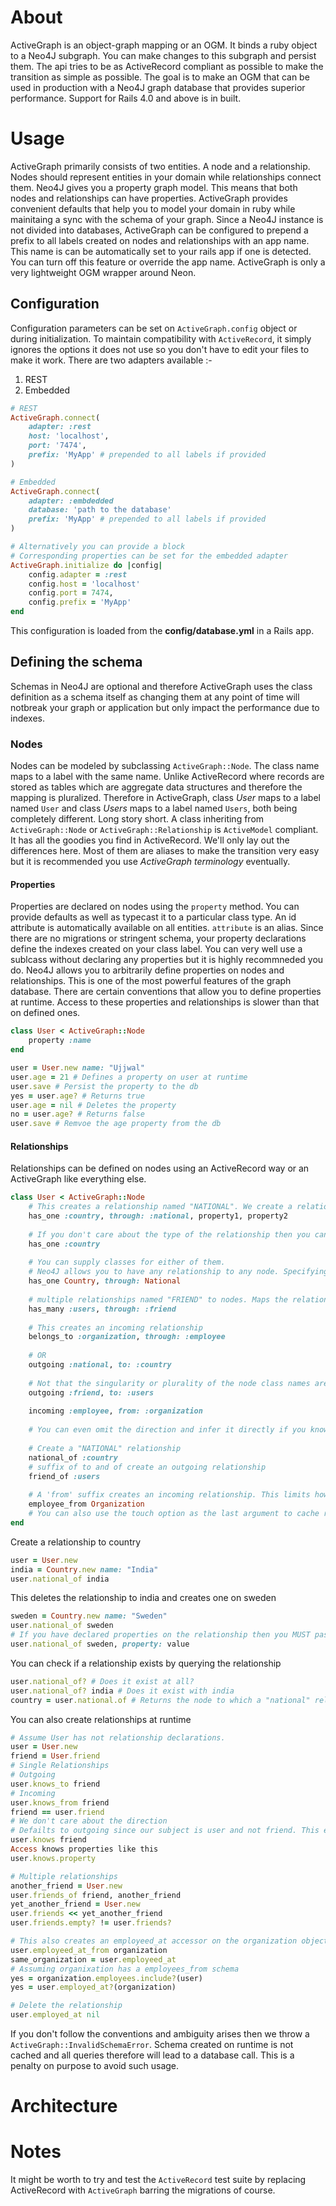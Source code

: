 # About
ActiveGraph is an object-graph mapping or an OGM. It binds a ruby object to a Neo4J subgraph. You can make changes to this subgraph and persist them. The api tries to be as ActiveRecord compliant as possible to make the transition as simple as possible. The goal is to make an OGM that can be used in production with a Neo4J graph database that provides superior performance. Support for Rails 4.0 and above is in built.

# Usage
ActiveGraph primarily consists of two entities. A node and a relationship. Nodes should represent entities in your domain while relationships connect them. Neo4J gives you a property graph model. This means that both nodes and relationships can have properties. ActiveGraph provides convenient defaults that help you to model your domain in ruby while mainitaing a sync with the schema of your graph. Since a Neo4J instance is not divided into databases, ActiveGraph can be configured to prepend a prefix to all labels created on nodes and relationships with an app name. This name is can be automatically set to your rails app if one is detected. You can turn off this feature or override the app name. ActiveGraph is only a very lightweight OGM wrapper around Neon.

## Configuration
Configuration parameters can be set on `ActiveGraph.config` object or during initialization. To maintain compatibility with `ActiveRecord`, it simply ignores the options it does not use so you don't have to edit your files to make it work. There are two adapters available :-

1. REST
2. Embedded

```ruby
# REST
ActiveGraph.connect(
	adapter: :rest
	host: 'localhost',
    port: '7474',
    prefix: 'MyApp' # prepended to all labels if provided
)

# Embedded
ActiveGraph.connect(
	adapter: :embdedded
    database: 'path to the database'
    prefix: 'MyApp' # prepended to all labels if provided
)

# Alternatively you can provide a block
# Corresponding properties can be set for the embedded adapter
ActiveGraph.initialize do |config|
	config.adapter = :rest
	config.host = 'localhost'
    config.port = 7474,
    config.prefix = 'MyApp'
end
```

This configuration is loaded from the **config/database.yml** in a Rails app.

## Defining the schema
Schemas in Neo4J are optional and therefore ActiveGraph uses the class definition as a schema itself as changing them at any point of time will notbreak your graph or application but only impact the performance due to indexes.

### Nodes
Nodes can be modeled by subclassing `ActiveGraph::Node`. The class name maps to a label with the same name. Unlike ActiveRecord where records are stored as tables which are aggregate data structures and therefore the mapping is pluralized. Therefore in ActiveGraph, class *User* maps to a label named `User` and class *Users* maps to a label named `Users`, both being completely different.
Long story short. A class inheriting from `ActiveGraph::Node` or `ActiveGraph::Relationship` is `ActiveModel` compliant. It has all the goodies you find in ActiveRecord. We'll only lay out the differences here. Most of them are aliases to make the transition very easy but it is recommended you use *ActiveGraph terminology* eventually.

#### Properties
Properties are declared on nodes using the `property` method. You can provide defaults as well as typecast it to a particular class type. An id attribute is automatically available on all entities. `attribute` is an alias. Since there are no migrations or stringent schema, your property declarations define the indexes created on your class label. You can very well use a sublcass without declaring any properties but it is highly recommneded you do.
Neo4J allows you to arbitrarily define properties on nodes and relationships. This is one of the most powerful features of the graph database. There are certain conventions that allow you to define properties at runtime. Access to these properties and relationships is slower than that on defined ones.

```ruby
class User < ActiveGraph::Node
	property :name
end

user = User.new name: "Ujjwal"
user.age = 21 # Defines a property on user at runtime
user.save # Persist the property to the db
yes = user.age? # Returns true
user.age = nil # Deletes the property
no = user.age? # Returns false
user.save # Remvoe the age property from the db
```

#### Relationships
Relationships can be defined on nodes using an ActiveRecord way or an ActiveGraph like everything else.

```ruby
class User < ActiveGraph::Node
	# This creates a relationship named "NATIONAL". We create a relationship when acountry is set and delete it when it is set to nil. Optional properties can be supplied for the relationship
	has_one :country, through: :national, property1, property2
    
    # If you don't care about the type of the relationship then you can omit the through option. It creates a relationshipof type "country".
    has_one :country
    
    # You can supply classes for either of them.
    # Neo4J allows you to have any relationship to any node. Specifying a class creates a constraint on the type of the node.
    has_one Country, through: National
    
	# multiple relationships named "FRIEND" to nodes. Maps the relationship to FriendOf class.
	has_many :users, through: :friend
    
    # This creates an incoming relationship
    belongs_to :organization, through: :employee
    
    # OR
    outgoing :national, to: :country
    
    # Not that the singularity or plurality of the node class names are used to determine wether there is one relationship or many. This forces you to name your nodes and relationships appropriately e.g. naming your node class Friends instead of Friend will lead to a wrong mapping here.
    outgoing :friend, to: :users
    
    incoming :employee, from: :organization
    
    # You can even omit the direction and infer it directly if you know good english
    
    # Create a "NATIONAL" relationship
    national_of :country
    # suffix of to and of create an outgoing relationship
    friend_of :users
    
    # A 'from' suffix creates an incoming relationship. This limits how you name your relationships for better readibility.
    employee_from Organization
    # You can also use the touch option as the last argument to cache results for that particular association.
end
```

Create a relationship to country
```ruby
user = User.new
india = Country.new name: "India"
user.national_of india
```

This deletes the relationship to india and creates one on sweden
```ruby
sweden = Country.new name: "Sweden"
user.national_of sweden
# If you have declared properties on the relationship then you MUST pass a hash of the key-value pairs or they'll be set to arbitrary defaults
user.national_of sweden, property: value
```

You can check if a relationship exists by querying the relationship
```ruby
user.national_of? # Does it exist at all?
user.national_of? india # Does it exist with india
country = user.national.of # Returns the node to which a "national" relationship exists or nil if none or more than one do.
```

You can also create relationships at runtime
```ruby
# Assume User has not relationship declarations.
user = User.new
friend = User.friend
# Single Relationships
# Outgoing
user.knows_to friend
# Incoming
user.knows_from friend
friend == user.friend
# We don't care about the direction
# Defailts to outgoing since our subject is user and not friend. This even reads better
user.knows friend
Access knows properties like this
user.knows.property

# Multiple relationships
another_friend = User.new
user.friends_of friend, another_friend
yet_another_friend = User.new
user.friends << yet_another_friend
user.friends.empty? != user.friends?

# This also creates an employeed_at accessor on the organization object.
user.employeed_at_from organization
same_organization = user.employeed_at
# Assuming organixation has a employees_from schema
yes = organization.employees.include?(user)
yes = user.employed_at?(organization)

# Delete the relationship
user.employed_at nil
```

If you don't follow the conventions and ambiguity arises then we throw a `ActiveGraph::InvalidSchemaError`. Schema created on runtime is not cached and all queries therefore will lead to a database call. This is a penalty on purpose to avoid such usage.

# Architecture
# Notes
It might be worth to try and test the `ActiveRecord` test suite by replacing ActiveRecord with `ActiveGraph` barring the migrations of course.
